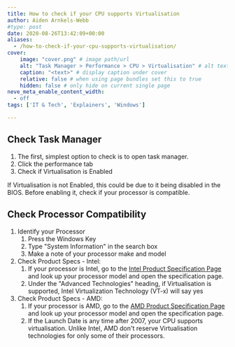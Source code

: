 ```yaml
---
title: How to check if your CPU supports Virtualisation
author: Aiden Arnkels-Webb
#type: post
date: 2020-08-26T13:42:09+00:00
aliases:
  - /how-to-check-if-your-cpu-supports-virtualisation/
cover:
    image: "cover.png" # image path/url
    alt: "Task Manager > Performance > CPU > Virtualisation" # alt text
    caption: "<text>" # display caption under cover
    relative: false # when using page bundles set this to true
    hidden: false # only hide on current single page
neve_meta_enable_content_width:
  - off
tags: ['IT & Tech', 'Explainers', 'Windows']

---
```

## Check Task Manager

  1. The first, simplest option to check is to open task manager.
  2. Click the performance tab
  3. Check if Virtualisation is Enabled

  If Virtualisation is not Enabled, this could be due to it being disabled in the BIOS. Before enabling it, check if your processor is compatible.

## Check Processor Compatibility

  1. Identify your Processor
      1. Press the Windows Key
      2. Type "System Information" in the search box
      3. Make a note of your processor make and model
  2. Check Product Specs - Intel:
      1. If your processor is Intel, go to the [Intel Product Specification Page][1] and look up your processor model and open the specification page.
      2. Under the "Advanced Technologies" heading, if Virtualisation is supported, Intel Virtualization Technology (VT-x) will say yes
  3. Check Product Specs - AMD:
      1. If your processor is AMD, go to the [AMD Product Specification Page][2] and look up your processor model and open the specification page.
      2. If the Launch Date is any time after 2007, your CPU supports virtualisation. Unlike Intel, AMD don't reserve Virtualisation technologies for only some of their processors.

 [1]: https://ark.intel.com/content/www/us/en/ark.html
 [2]: https://www.amd.com/en/products/specifications/processors?op=%21%3D&platform=Server
